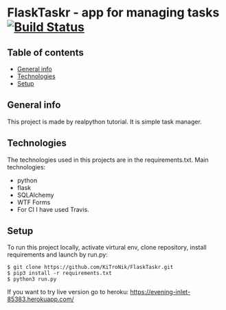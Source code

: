# FlaskTaskr - app for managing tasks [![Build Status](https://travis-ci.com/KiTroNik/FlaskTaskr.svg?branch=master)](https://travis-ci.com/KiTroNik/FlaskTaskr)

## Table of contents
* [General info](#general-info)
* [Technologies](#technologies)
* [Setup](#setup)

## General info
This project is made by realpython tutorial. It is simple task manager.
	
## Technologies
The technologies used in this projects are in the requirements.txt. Main technologies:
* python
* flask
* SQLAlchemy
* WTF Forms
* For CI I have used Travis.
	
## Setup
To run this project locally, activate virtural env, clone repository, install requirements and launch by run.py:

```
$ git clone https://github.com/KiTroNik/FlaskTaskr.git
$ pip3 install -r requirements.txt
$ python3 run.py
```

If you want to try live version go to heroku: https://evening-inlet-85383.herokuapp.com/